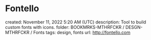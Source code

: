 # Fontello

created: November 11, 2022 5:20 AM (UTC)
description: Tool to build custom fonts with icons.
folder: BOOKMRKS-MTHRFCKR / DESGN-MTHRFCKR / Fonts
tags: design, fonts
url: http://fontello.com
